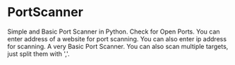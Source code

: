 # PortScanner
Simple and Basic Port Scanner in Python.
Check for Open Ports.
You can enter address of a website for port scanning.
You can also enter ip address for scanning.
A very Basic Port Scanner.
You can also scan multiple targets, just split them with ','.

